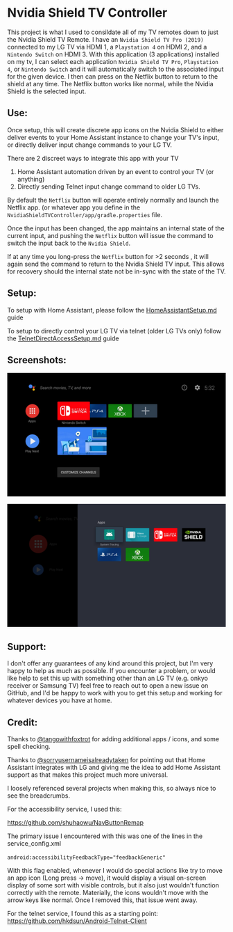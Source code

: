 # Nvidia Shield TV Controller
This project is what I used to consildate all of my TV remotes down to just the Nvidia Shield TV Remote. I have an `Nvidia Shield TV Pro (2019)` connected to my LG TV via HDMI 1, a `Playstation 4` on HDMI 2, and a `Nintendo Switch` on HDMI 3. With this application (3 applications) installed on my tv, I can select each application `Nvidia Shield TV Pro`, `Playstation 4`, or `Nintendo Switch` and it will automatically switch to the associated input for the given device. I then can press on the Netflix button to return to the shield at any time. The Netflix button works like normal, while the Nvidia Shield is the selected input.

## Use:
Once setup, this will create discrete app icons on the Nvidia Shield to either deliver events to your Home Assistant instance to change your TV's input, or directly deliver input change commands to your LG TV.

There are 2 discreet ways to integrate this app with your TV
1. Home Assistant automation driven by an event to control your TV (or anything)
2. Directly sending Telnet input change command to older LG TVs.

By default the `Netflix` button will operate entirely normally and launch the Netflix app. (or whatever app you define in the `NvidiaShieldTVController/app/gradle.properties` file.

Once the input has been changed, the app maintains an internal state of the current input, and pushing the `Netflix` button will issue the command to switch the input back to the `Nvidia Shield`.

If at any time you long-press the `Netflix` button for >2 seconds , it will again send the command to return to the Nvidia Shield TV input. This allows for recovery should the internal state not be in-sync with the state of the TV.

## Setup:

To setup with Home Assistant, please follow the [HomeAssistantSetup.md](./HomeAssistantSetup.md) guide

To setup to directly control your LG TV via telnet (older LG TVs only) follow the [TelnetDirectAccessSetup.md](./TelnetDirectAccessSetup.md) guide

## Screenshots:

![Home Screen Shortcuts](./screenshots/home_screen_shortcuts.webp?raw=true "Home Screen Shortcuts")

![All Apps](./screenshots/all_apps.webp?raw=true "All Apps")


## Support:

I don't offer any guarantees of any kind around this project, but I'm very happy to help as much as possible. If you encounter a problem, or would like help to set this up with something other than an LG TV (e.g. onkyo receiver or Samsung TV) feel free to reach out to open a new issue on GitHub, and I'd be happy to work with you to get this setup and working for whatever devices you have at home.


## Credit:

Thanks to [@tangowithfoxtrot](https://github.com/tangowithfoxtrot) for adding additional apps / icons, and some spell checking.

Thanks to [@sorryusernameisalreadytaken](https://github.com/sorryusernameisalreadytaken) for pointing out that Home Assistant integrates with LG and giving me the idea to add Home Assistant support as that makes this project much more universal.

I loosely referenced several projects when making this, so always nice to see the breadcrumbs.

For the accessibility service, I used this:

https://github.com/shuhaowu/NavButtonRemap

The primary issue I encountered with this was one of the lines in the service_config.xml

`android:accessibilityFeedbackType="feedbackGeneric"`

With this flag enabled, whenever I would do special actions like try to move an app icon (Long press → move), it would display a visual on-screen display of some sort with visible controls, but it also just wouldn't function correctly with the remote. Materially, the icons wouldn't move with the arrow keys like normal. Once I removed this, that issue went away.


For the telnet service, I found this as a starting point:
https://github.com/hkdsun/Android-Telnet-Client
